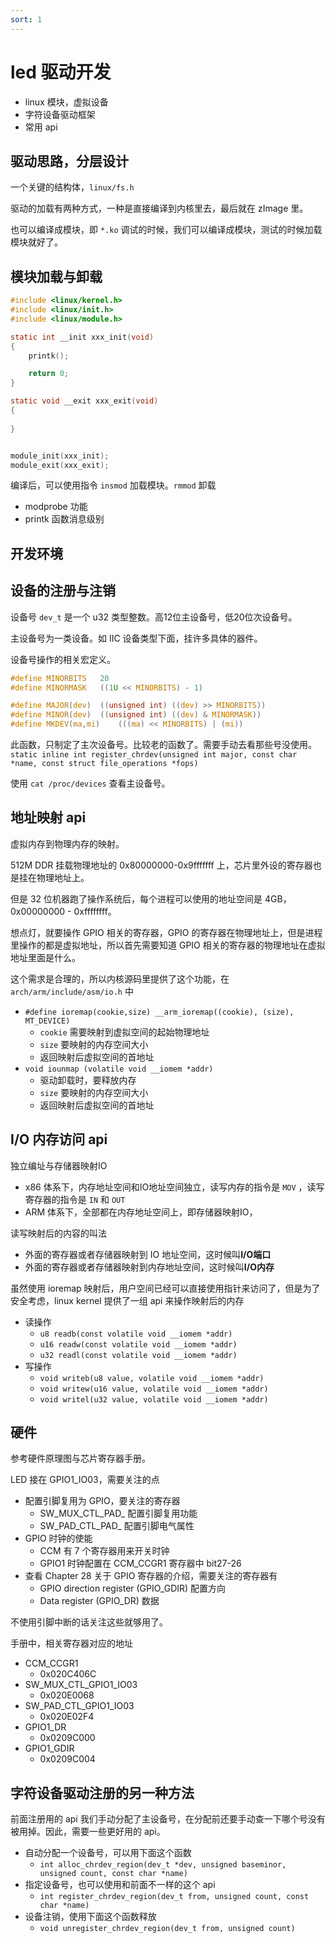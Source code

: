 ```yaml
---
sort: 1
---
```

# led 驱动开发


- linux 模块，虚拟设备
- 字符设备驱动框架
- 常用 api


## 驱动思路，分层设计

一个关键的结构体，`linux/fs.h`

驱动的加载有两种方式，一种是直接编译到内核里去，最后就在 zImage 里。

也可以编译成模块，即 `*.ko` 调试的时候，我们可以编译成模块，测试的时候加载模块就好了。


## 模块加载与卸载


```c
#include <linux/kernel.h>
#include <linux/init.h>
#include <linux/module.h>

static int __init xxx_init(void)
{
    printk();

    return 0;
}

static void __exit xxx_exit(void)
{
    
}


module_init(xxx_init);
module_exit(xxx_exit);
```

编译后，可以使用指令 `insmod` 加载模块。`rmmod` 卸载

- modprobe 功能
- printk 函数消息级别


## 开发环境


## 设备的注册与注销



设备号 `dev_t` 是一个 u32 类型整数。高12位主设备号，低20位次设备号。

主设备号为一类设备。如 IIC 设备类型下面，挂许多具体的器件。

设备号操作的相关宏定义。
```c
#define MINORBITS	20
#define MINORMASK	((1U << MINORBITS) - 1)

#define MAJOR(dev)	((unsigned int) ((dev) >> MINORBITS))
#define MINOR(dev)	((unsigned int) ((dev) & MINORMASK))
#define MKDEV(ma,mi)	(((ma) << MINORBITS) | (mi))
```

此函数，只制定了主次设备号。比较老的函数了。需要手动去看那些号没使用。
`static inline int register_chrdev(unsigned int major, const char *name, const struct file_operations *fops)`

使用 `cat /proc/devices` 查看主设备号。


## 地址映射 api

虚拟内存到物理内存的映射。

512M DDR 挂载物理地址的 0x80000000-0x9fffffff 上，芯片里外设的寄存器也是挂在物理地址上。

但是 32 位机器跑了操作系统后，每个进程可以使用的地址空间是 4GB，0x00000000 - 0xffffffff。

想点灯，就要操作 GPIO 相关的寄存器，GPIO 的寄存器在物理地址上，但是进程里操作的都是虚拟地址，所以首先需要知道 GPIO 相关的寄存器的物理地址在虚拟地址里面是什么。

这个需求是合理的，所以内核源码里提供了这个功能，在 `arch/arm/include/asm/io.h` 中

- `#define ioremap(cookie,size) __arm_ioremap((cookie), (size), MT_DEVICE)`
  - `cookie` 需要映射到虚拟空间的起始物理地址
  - `size` 要映射的内存空间大小
  - 返回映射后虚拟空间的首地址
- `void iounmap (volatile void __iomem *addr)`
  - 驱动卸载时，要释放内存
  - `size` 要映射的内存空间大小
  - 返回映射后虚拟空间的首地址


## I/O 内存访问 api

独立编址与存储器映射IO
- x86 体系下，内存地址空间和IO地址空间独立，读写内存的指令是 `MOV` ，读写寄存器的指令是 `IN` 和 `OUT`
- ARM 体系下，全部都在内存地址空间上，即存储器映射IO，

读写映射后的内容的叫法
- 外面的寄存器或者存储器映射到 IO 地址空间，这时候叫**I/O端口**
- 外面的寄存器或者存储器映射到内存地址空间，这时候叫**I/O内存**

虽然使用 ioremap 映射后，用户空间已经可以直接使用指针来访问了，但是为了安全考虑，linux kernel 提供了一组 api 来操作映射后的内存
- 读操作
  - `u8 readb(const volatile void __iomem *addr)`
  - `u16 readw(const volatile void __iomem *addr)`
  - `u32 readl(const volatile void __iomem *addr)`
- 写操作
  - `void writeb(u8 value, volatile void __iomem *addr)`
  - `void writew(u16 value, volatile void __iomem *addr)`
  - `void writel(u32 value, volatile void __iomem *addr)`



## 硬件

参考硬件原理图与芯片寄存器手册。

LED 接在 GPIO1_IO03，需要关注的点
- 配置引脚复用为 GPIO，要关注的寄存器
  - SW_MUX_CTL_PAD_ 配置引脚复用功能
  - SW_PAD_CTL_PAD_ 配置引脚电气属性
- GPIO 时钟的使能
  - CCM 有 7 个寄存器用来开关时钟
  - GPIO1 时钟配置在 CCM_CCGR1 寄存器中 bit27-26
- 查看 Chapter 28 关于 GPIO 寄存器的介绍，需要关注的寄存器有
  - GPIO direction register (GPIO_GDIR) 配置方向
  - Data register (GPIO_DR) 数据
  
不使用引脚中断的话关注这些就够用了。

手册中，相关寄存器对应的地址
- CCM_CCGR1 
  - 0x020C406C
- SW_MUX_CTL_GPIO1_IO03
  - 0x020E0068
- SW_PAD_CTL_GPIO1_IO03
  - 0x020E02F4
- GPIO1_DR
  - 0x0209C000
- GPIO1_GDIR
  - 0x0209C004

## 字符设备驱动注册的另一种方法

前面注册用的 api 我们手动分配了主设备号，在分配前还要手动查一下哪个号没有被用掉。因此，需要一些更好用的 api。

- 自动分配一个设备号，可以用下面这个函数
  - `int alloc_chrdev_region(dev_t *dev, unsigned baseminor, unsigned count, const char *name)`
- 指定设备号，也可以使用和前面不一样的这个 api
  - `int register_chrdev_region(dev_t from, unsigned count, const char *name)`
- 设备注销，使用下面这个函数释放
  - `void unregister_chrdev_region(dev_t from, unsigned count)`

